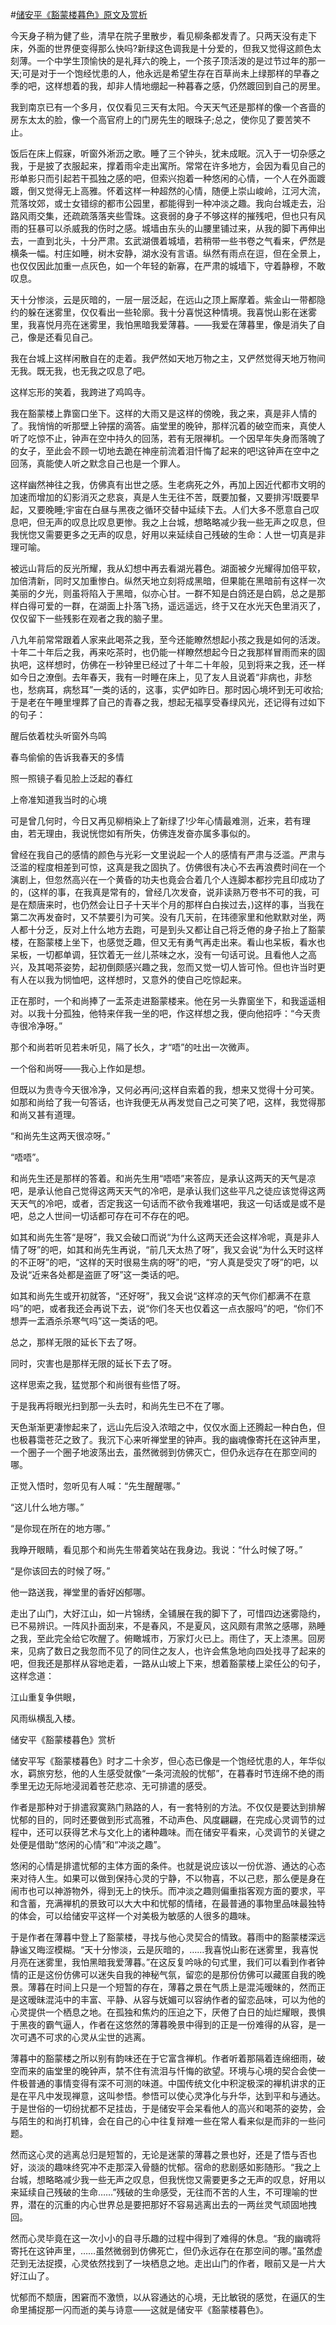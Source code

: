 #[储安平《豁蒙楼暮色》原文及赏析](https://www.vrrw.net/wx/8857.html)

今天身子稍为健了些，清早在院子里散步，看见柳条都发青了。只两天没有走下床，外面的世界便变得那么快吗?新绿这色调我是十分爱的，但我又觉得这颜色太刻薄。一个中学生顶愉快的是礼拜六的晚上，一个孩子顶活泼的是过节过年的那一天;可是对于一个饱经忧患的人，他永远是希望生存在百草尚未上绿那样的早春之季的吧，这样想着的我，却非人情地绷起一种暮春之感，仍然踱回到自己的房里。

我到南京已有一个多月，仅仅看见三天有太阳。今天天气还是那样的像一个吝啬的房东太太的脸，像一个高官府上的门房先生的眼珠子;总之，使你见了要苦笑不止。

饭后在床上假寐，听窗外淅沥之歌。睡了三个钟头，犹未成眠。沉入于一切杂感之我，于是披了衣服起来，撑着雨伞走出寓所。常常在许多地方，会因为看见自己的形单影只而引起若干孤独之感的吧，但索兴抱着一种悠闲的心情，一个人在外面踱踱，倒又觉得无上高雅。怀着这样一种超然的心情，随便上崇山峻岭，江河大流，荒落坟郊，或士女错综的都市公园里，都能得到一种冲淡之趣。我向台城走去，沿路风雨交集，还疏疏落落夹些雪珠。这衰弱的身子不够这样的摧残吧，但也只有风雨的狂暴可以杀威我的伤时之感。城墙由东头的山腰里铺过来，从我的脚下再伸出去，一直到北头，十分严肃。玄武湖偎着城墙，若稍带一些书卷之气看来，俨然是横条一幅。村庄如睡，树木安静，湖水没有言语。纵然有雨点在逗，但在全景上，也仅仅因此加重一点灰色，如一个年轻的新寡，在严肃的城墙下，守着静穆，不敢叹息。



天十分惨淡，云是灰暗的，一层一层泛起，在远山之顶上厮摩着。紫金山一带都隐约的躲在迷雾里，仅仅看出一些轮廓。我十分喜悦这种情境。我喜悦山影在迷雾里，我喜悦月亮在迷雾里，我怕黑暗我爱薄暮。——我爱在薄暮里，像是消失了自己，像是还看见自己。

我在台城上这样闲散自在的走着。我俨然如天地万物之主，又俨然觉得天地万物间无我。既无我，也无我之叹息了吧。

这样忘形的笑着，我跨进了鸡鸣寺。

我在豁蒙楼上靠窗口坐下。这样的大雨又是这样的傍晚，我之来，真是非人情的了。我悄悄的听那壁上钟摆的滴答。庙堂里的晚钟，那样沉着的破空而来，真使人听了吃惊不止，钟声在空中持久的回荡，若有无限禅机。一个因早年失身而落魄了的女子，至此会不顾一切地去跪在神座前流着泪忏悔了起来的吧!这钟声在空中之回荡，真能使人听之默念自己也是一个罪人。

这样幽然神往之我，仿佛真有出世之感。生老病死之外，再加上因近代都市文明的加速而增加的幻影消灭之悲哀，真是人生无往不苦，既要加餐，又要排泻!既要早起，又要晚睡;宇宙在白昼与黑夜之循环交替中延续下去。人们大多不愿意自己叹息吧，但无声的叹息比叹息更惨。我之上台城，想略略减少我一些无声之叹息，但我恍惚又需要更多之无声的叹息，好用以来延续自己残破的生命：人世一切真是非理可喻。

被远山背后的反光所耀，我从幻想中再去看湖光暮色。湖面被夕光耀得加倍平软，加倍清新，同时又加重惨白。纵然天地立刻将成黑暗，但果能在黑暗前有这样一次美丽的夕光，则虽将陷入于黑暗，似亦心甘。一群不知是白鸽还是白鸥，总之是那样白得可爱的一群，在湖面上扑落飞扬，遥远遥远，终于又在水光天色里消灭了，仅仅留下一些残影在观者之我的脑子里。

八九年前常常跟着人家来此喝茶之我，至今还能瞭然想起小孩之我是如何的活泼。十年二十年后之我，再来吃茶时，也仍能一样瞭然想起今日之我那样冒雨而来的固执吧，这样想时，仿佛在一秒钟里已经过了十年二十年般，见到将来之我，还一样如今日之潦倒。去年春天，我有一时睡在床上，见了友人且说着“非病也，非愁也，愁病耳，病愁耳”一类的话的，这事，实俨如昨日。那时因心境坏到无可收拾;于是老在午睡里埋葬了自己的青春之我，想起无福享受春绿风光，还记得有过如下的句子：

醒后依着枕头听窗外鸟鸣

春鸟偷偷的告诉我春天的多情

照一照镜子看见脸上泛起的春红

上帝准知道我当时的心境

可是曾几何时，今日又再见柳梢染上了新绿了!少年心情最难测，近来，若有理由，若无理由，我说恍惚如有所失，仿佛连发奋亦属多事似的。

曾经在我自己的感情的颜色与光彩一文里说起一个人的感情有严肃与泛滥。严肃与泛滥的程度相差到可惊，这真是我之固执了。仿佛很有决心不去再浪费时间在一个演剧上，但忽然高兴在一个黄昏的功夫也竟会合着几个人连脚本都抄完且印成功了的，(这样的事，在我真是常有的，曾经几次发奋，说非读熟万卷书不可的我，可是在颓唐来时，也仍然会让日子十天半个月的那样白白挨过去，)这样的事，当我在第二次再发奋时，又不禁要引为可笑。没有几天前，在玮德家里和他默默对坐，两人都十分乏，反对上什么地方去跑，可是到头又都让自己将乏倦的身子抬上了豁蒙楼，在豁蒙楼上坐下，也感觉乏趣，但又无有勇气再走出来。看山也呆板，看水也呆板，一切都单调，狂饮着无一丝儿茶味之水，没有一句话可说。且看他人之高兴，及其喝茶姿势，起初倒颇感兴趣之我，忽而又觉一切人皆可怜。但也许当时更有人在以我为悯恤吧，这样想时，又意外的使自己吃惊起来。

正在那时，一个和尚捧了一盂茶走进豁蒙楼来。他在另一头靠窗坐下，和我遥遥相对。以我十分孤独，他特来伴我一坐的吧，作这样想之我，便向他招呼：“今天贵寺很冷净呀。”

那个和尚若听见若未听见，隔了长久，才“唔”的吐出一次微声。

一个俗和尚呀——我心上作如是想。

但既以为贵寺今天很冷净，又何必再问;这样自索着的我，想来又觉得十分可笑。如那和尚给了我一句答话，也许我便无从再发觉自己之可笑了吧，这样，我觉得那和尚又甚有道理。

“和尚先生这两天很凉呀。”

“唔唔”。

和尚先生还是那样的答着。和尚先生用“唔唔”来答应，是承认这两天的天气是凉吧，是承认他自己觉得这两天天气的冷吧，是承认我们这些平凡之徒应该觉得这两天天气的冷吧，或者，否定我这一句话而不欲令我难堪吧，我这一句话或是或不是吧，总之人世间一切话都可存在可不存在的吧。

如其和尚先生答“是呀”，我又会破口而说“为什么这两天还会这样冷呢，真是非人情了呀”的吧，如其和尚先生再说，“前几天太热了呀”，我又会说“为什么天时这样的不正呀”的吧，“这样的天时很易生病的呀”的吧，“穷人真是受灾了呀”的吧，以及说“近来各处都是盗匪了呀”这一类话的吧。

如其和尚先生或开初就答，“还好呀”，我又会说“这样凉的天气你们都满不在意吗”的吧，或者我还会再说下去，说“你们冬天也仅着这一点衣服吗”的吧，“你们不想弄一盂酒杀杀寒气吗”这一类话的吧。

总之，那样无限的延长下去了呀。

同时，灾害也是那样无限的延长下去了呀。

这样思索之我，猛觉那个和尚很有些悟了呀。

于是我再将眼光扫到那一头去时，和尚先生已不在了哪。

天色渐渐更凄惨起来了，远山先后没入浓暗之中，仅仅水面上还腾起一种白色，但也极暮霭苍茫之致了。我沉下心来听禅堂里的钟声。我的幽魂像寄托在这钟声里，一个圈子一个圈子地波荡出去，虽然微弱到仿佛灭亡，但仍永远存在在那空间的哪。

正觉入悟时，忽听见有人喊：“先生醒醒哪。”

“这儿什么地方哪。”

“是你现在所在的地方哪。”

我睁开眼睛，看见那个和尚先生带着笑站在我身边。我说：“什么时候了呀。”

“是你该回去的时候了呀。”

他一路送我，禅堂里的香好凶郁哪。

走出了山门，大好江山，如一片锦绣，全铺展在我的脚下了，可惜四边迷雾隐约，已不易辨识。一阵风扑面刮来，不是春风，不是夏风，这风颇有肃煞之感哪，熟睡之我，至此完全给它吹醒了。俯瞰城市，万家灯火已上。雨住了，天上漆黑。回房来，见病了数日之我忽而不见了的同住之友人，也许会焦急地向四处找寻了起来的吧，但我还是那样从容地走着，一路从山坡上下来，想着豁蒙楼上梁任公的句子，这样念道：

江山重复争供眼，

风雨纵横乱入楼。

储安平《豁蒙楼暮色》赏析

储安平写《豁蒙楼暮色》时才二十余岁，但心态已像是一个饱经忧患的人，年华似水，羁旅穷愁，他的人生感受就像“一条河流般的忧郁”，在暮春时节连绵不绝的雨季里无边无际地浸润着苍茫悲凉、无可排遣的感受。

作者是那种对于排遣寂寞熟门熟路的人，有一套特别的方法。不仅仅是要达到排解忧郁的目的，同时还要做到形式高雅，不动声色、风度翩翩，在完成心灵调节的过程中，还可以获得艺术与文化上的诸种趣味。而在储安平看来，心灵调节的关键之处便是借助“悠闲的心情”和“冲淡之趣”。

悠闲的心情是排遣忧郁的主体方面的条件。也就是说应该以一份优游、通达的心态来对待人生。如果可以做到保持心灵的宁静，不以物喜，不以己悲，那么便是身在闹市也可以神游物外，得到无上的快乐。而冲淡之趣则偏重指客观方面的要求，平和含蓄，充满禅机的景致可以大大中和忧郁的情绪，在最普通的事物里品味最独特的体会，可以给储安平这样一个对美极为敏感的人很多的趣味。

于是作者在薄暮中登上了豁蒙楼，寻找与他心灵契合的情致。暮雨中的豁蒙楼深远静谧又晦涩模糊。“天十分惨淡，云是灰暗的，……我喜悦山影在迷雾里，我喜悦月亮在迷雾里，我怕黑暗我爱薄暮。”在这反复吟咏的句式里，我们可以看到作者钟情的正是这份仿佛可以迷失自我的神秘气氛，留恋的是那份仿佛可以藏匿自我的晚景。薄暮在时间上只是一个短暂的存在，薄暮之景在气质上是混沌暧昧的，然而正是这暧昧混沌中的丰富、平静、从容与妩媚可以容纳作者的留恋品味，可以为他的心灵提供一个栖息之地。在孤独和焦灼的压迫之下，厌倦了白日的灿烂耀眼，畏惧于黑夜的霸气逼人，作者在这悠然的薄暮晚景中得到的正是一份难得的从容，是一次可遇不可求的心灵从尘世的逃离。

薄暮中的豁蒙楼之所以别有韵味还在于它富含禅机。作者听着那隔着连绵细雨，破空而来的庙堂里的晚钟声，禁不住有流泪与忏悔的欲望。环境与心境的契合会使一件极普通的事情变得有深不可测的味道。中国传统文化中积淀极深的禅机讲求的正是在平凡中发现禅意，这叫参悟。参悟可以使心灵净化与升华，达到平和与通达。于是世俗的一切纷扰都不足挂齿，于是储安平会呆看他人的高兴和喝茶的姿势，会与陌生的和尚打机锋，会在自己的心中往复辩难一些在常人看来似是而非的一些问题。

然而这心灵的逃离总归是短暂的，无论是迷蒙的薄暮之景也好，还是了悟与否也好，淡淡的趣味终究冲不走那深入骨髓的忧郁。宿命的悲剧感如影随形。“我之上台城，想略略减少我一些无声之叹息，但我恍惚又需要更多之无声的叹息，好用以来延续自己残破的生命……”残破的生命感受，无往而不苦的人生，不可理喻的世界，潜在的沉重的内心世界总是要把那好不容易逃离出去的一两丝灵气顽固地拽回。

然而心灵毕竟在这一次小小的自寻乐趣的过程中得到了难得的休息。“我的幽魂将寄托在这钟声里，……虽然微弱到仿佛死亡，但仍永远存在在那空间的哪。”虽然虚茫到无法捉摸，心灵依然找到了一块栖息之地。走出山门的作者，眼前又是一片大好江山了。

忧郁而不颓唐，困窘而不激愤，以从容通达的心境，无比敏锐的感觉，在逼仄的生命里捕捉那一闪而逝的美与诗意——这就是储安平《豁蒙楼暮色》。

